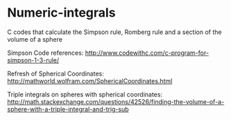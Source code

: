 # Numeric-integrals
C codes that calculate the Simpson rule, Romberg rule and a section of the volume of a sphere

Simpson Code references:
http://www.codewithc.com/c-program-for-simpson-1-3-rule/

Refresh of Spherical Coordinates:
http://mathworld.wolfram.com/SphericalCoordinates.html

Triple integrals on spheres with spherical coordinates:
http://math.stackexchange.com/questions/42526/finding-the-volume-of-a-sphere-with-a-triple-integral-and-trig-sub




